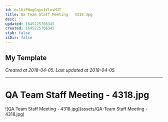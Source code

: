 ```yaml
---
id: oc1UiFNogGqyv1YlosMJT
title: Qa Team Staff Meeting   4318 Jpg
desc: ''
updated: 1645225706345
created: 1645225706345
stub: false
isDir: false
---
```

My Template
---

_Created at 2018-04-05._
_Last updated at 2018-04-05._




---

# QA Team Staff Meeting - 4318.jpg


![QA Team Staff Meeting - 4318.jpg](assets/QA-Team Staff Meeting - 4318.jpg)

